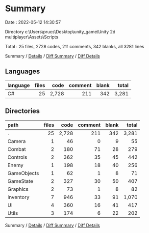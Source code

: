 # Summary

Date : 2022-05-12 14:30:57

Directory c:\Users\prucs\Desktop\unity_game\Unity 2d multiplayer\Assets\Scripts

Total : 25 files,  2728 codes, 211 comments, 342 blanks, all 3281 lines

Summary / [Details](details.md) / [Diff Summary](diff.md) / [Diff Details](diff-details.md)

## Languages
| language | files | code | comment | blank | total |
| :--- | ---: | ---: | ---: | ---: | ---: |
| C# | 25 | 2,728 | 211 | 342 | 3,281 |

## Directories
| path | files | code | comment | blank | total |
| :--- | ---: | ---: | ---: | ---: | ---: |
| . | 25 | 2,728 | 211 | 342 | 3,281 |
| Camera | 1 | 46 | 0 | 9 | 55 |
| Combat | 2 | 180 | 71 | 28 | 279 |
| Controls | 2 | 362 | 35 | 45 | 442 |
| Enemy | 1 | 198 | 18 | 40 | 256 |
| GameObjects | 1 | 62 | 1 | 8 | 71 |
| GameState | 2 | 327 | 30 | 50 | 407 |
| Graphics | 2 | 73 | 1 | 8 | 82 |
| Inventory | 7 | 946 | 33 | 91 | 1,070 |
| UI | 4 | 360 | 16 | 41 | 417 |
| Utils | 3 | 174 | 6 | 22 | 202 |

Summary / [Details](details.md) / [Diff Summary](diff.md) / [Diff Details](diff-details.md)